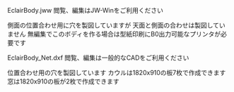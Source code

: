 EclairBody.jww 閲覧、編集はJW-Winをご利用ください

側面の位置合わせ用に穴を製図していますが
天面と側面の合わせは製図していません
無編集でこのボディを作る場合は型紙印刷にB0出力可能なプリンタが必要です


EclairBody_Net.dxf 閲覧、編集は一般的なCADをご利用ください

位置合わせ用の穴を製図しています
カウルは1820x910の板7枚で作成できます
窓は1820x910の板が2枚で作成できます
